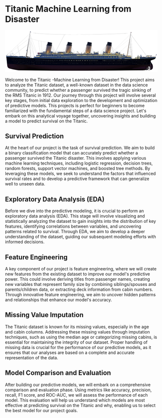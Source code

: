 # Titanic Machine Learning from Disaster

!["Test"](Images\Titanic.png)

Welcome to the Titanic -Machine Learning from Disaster! This project aims to analyze the Titanic dataset, a well-known dataset in the data science community, to predict whether a passenger survived the tragic sinking of the RMS Titanic in 1912. Our journey through this project will involve several key stages, from initial data exploration to the development and optimization of predictive models. This projects is perfect for beginners to become familiarized with the fundamental steps of a data science project. Let's embark on this analytical voyage together, uncovering insights and building a model to predict survival on the Titanic.

## Survival Prediction

At the heart of our project is the task of survival prediction. We aim to build a binary classification model that can accurately predict whether a passenger survived the Titanic disaster. This involves applying various machine learning techniques, including logistic regression, decision trees, random forests, support vector machines, and boosted tree methods. By leveraging these models, we seek to understand the factors that influenced survival rates and to develop a predictive framework that can generalize well to unseen data.

## Exploratory Data Analysis (EDA)

Before we dive into the predictive modeling, it is crucial to perform an exploratory data analysis (EDA). This stage will involve visualizing and statistically analyzing the dataset to gain insights into the distribution of key features, identifying correlations between variables, and uncovering patterns related to survival. Through EDA, we aim to develop a deeper understanding of the dataset, guiding our subsequent modeling efforts with informed decisions.

## Feature Engineering

A key component of our project is feature engineering, where we will create new features from the existing dataset to improve our model's predictive power. This could involve deriving titles from passenger names, creating new variables that represent family size by combining siblings/spouses and parents/children data, or extracting deck information from cabin numbers. Through innovative feature engineering, we aim to uncover hidden patterns and relationships that enhance our model's accuracy.

## Missing Value Imputation

The Titanic dataset is known for its missing values, especially in the age and cabin columns. Addressing these missing values through imputation techniques, such as using the median age or categorizing missing cabins, is essential for maintaining the integrity of our dataset. Proper handling of missing data is crucial for the performance of our predictive models, as it ensures that our analyses are based on a complete and accurate representation of the data.

## Model Comparison and Evaluation

After building our predictive models, we will embark on a comprehensive comparison and evaluation phase. Using metrics like accuracy, precision, recall, F1 score, and ROC-AUC, we will assess the performance of each model. This evaluation will help us understand which models are most effective at predicting survival on the Titanic and why, enabling us to select the best model for our project goals.



